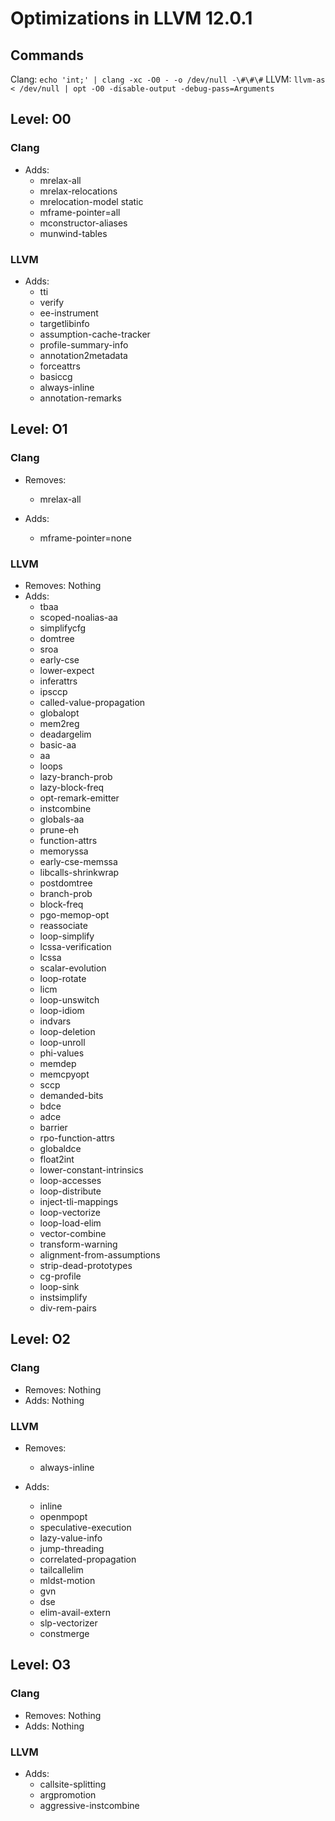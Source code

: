 # Optimizations in LLVM 12.0.1

## Commands

  Clang: `echo 'int;' | clang -xc -O0 - -o /dev/null -\#\#\#`
  LLVM: `llvm-as < /dev/null | opt -O0 -disable-output -debug-pass=Arguments`

## Level: O0

### Clang

- Adds:
  - mrelax-all
  - mrelax-relocations
  - mrelocation-model static
  - mframe-pointer=all
  - mconstructor-aliases
  - munwind-tables

### LLVM

- Adds:
  - tti
  - verify
  - ee-instrument
  - targetlibinfo
  - assumption-cache-tracker
  - profile-summary-info
  - annotation2metadata
  - forceattrs
  - basiccg
  - always-inline
  - annotation-remarks

## Level: O1

### Clang

- Removes:
  - mrelax-all

- Adds:
  - mframe-pointer=none

### LLVM

- Removes: Nothing
- Adds:
  - tbaa
  - scoped-noalias-aa
  - simplifycfg
  - domtree
  - sroa
  - early-cse
  - lower-expect
  - inferattrs
  - ipsccp
  - called-value-propagation
  - globalopt
  - mem2reg
  - deadargelim
  - basic-aa
  - aa
  - loops
  - lazy-branch-prob
  - lazy-block-freq
  - opt-remark-emitter
  - instcombine
  - globals-aa
  - prune-eh
  - function-attrs
  - memoryssa
  - early-cse-memssa
  - libcalls-shrinkwrap
  - postdomtree
  - branch-prob
  - block-freq
  - pgo-memop-opt
  - reassociate
  - loop-simplify
  - lcssa-verification
  - lcssa
  - scalar-evolution
  - loop-rotate
  - licm
  - loop-unswitch
  - loop-idiom
  - indvars
  - loop-deletion
  - loop-unroll
  - phi-values
  - memdep
  - memcpyopt
  - sccp
  - demanded-bits
  - bdce
  - adce
  - barrier
  - rpo-function-attrs
  - globaldce
  - float2int
  - lower-constant-intrinsics
  - loop-accesses
  - loop-distribute
  - inject-tli-mappings
  - loop-vectorize
  - loop-load-elim
  - vector-combine
  - transform-warning
  - alignment-from-assumptions
  - strip-dead-prototypes
  - cg-profile
  - loop-sink
  - instsimplify
  - div-rem-pairs

## Level: O2

### Clang

- Removes: Nothing
- Adds: Nothing

### LLVM

- Removes:
  - always-inline

- Adds:
  - inline
  - openmpopt
  - speculative-execution
  - lazy-value-info
  - jump-threading
  - correlated-propagation
  - tailcallelim
  - mldst-motion
  - gvn
  - dse
  - elim-avail-extern
  - slp-vectorizer
  - constmerge

## Level: O3

### Clang

- Removes: Nothing
- Adds: Nothing

### LLVM

- Adds:
  - callsite-splitting
  - argpromotion
  - aggressive-instcombine
